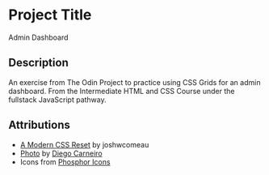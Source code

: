 # Project Title

Admin Dashboard

## Description

An exercise from The Odin Project to practice using CSS Grids for an admin dashboard. From the Intermediate HTML and CSS Course under the fullstack JavaScript pathway.

## Attributions

- [A Modern CSS Reset](https://www.joshwcomeau.com/css/custom-css-reset/) by joshwcomeau
- [Photo](https://unsplash.com/photos/logo-xFRxQX7wJEs) by [Diego Carneiro](https://unsplash.com/@diegocarneiro)
- Icons from [Phosphor Icons](https://phosphoricons.com/)
